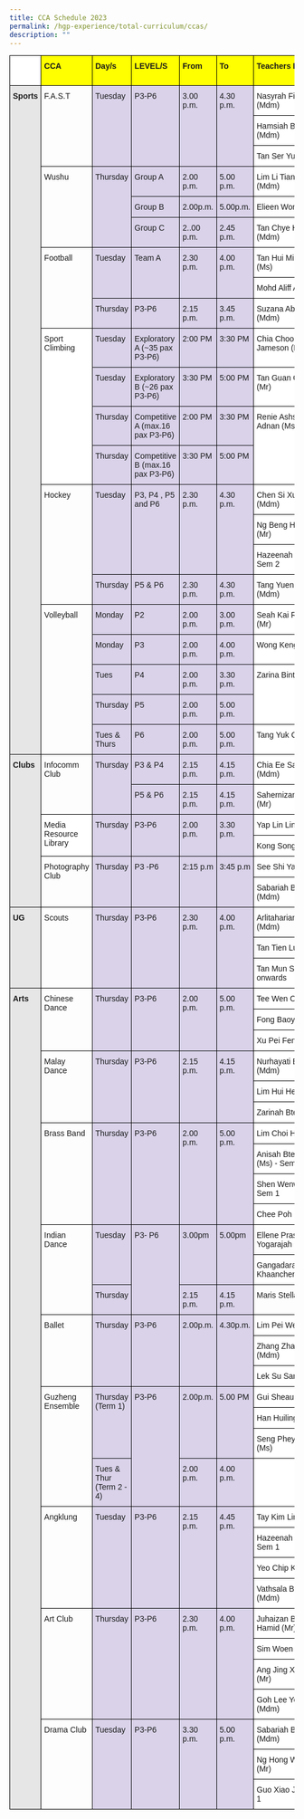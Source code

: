 ```yaml
---
title: CCA Schedule 2023
permalink: /hgp-experience/total-curriculum/ccas/
description: ""
---
```

<style type="text/css">
.tg  {border-collapse:collapse;border-spacing:0;margin:0px auto;}
.tg td{border-color:black;border-style:solid;border-width:1px;font-family:Arial, sans-serif;font-size:14px;
  overflow:hidden;padding:10px 5px;word-break:normal;}
.tg th{border-color:black;border-style:solid;border-width:1px;font-family:Arial, sans-serif;font-size:14px;
  font-weight:normal;overflow:hidden;padding:10px 5px;word-break:normal;}
.tg .tg-nj25{background-color:#D9D2E9;text-align:left;vertical-align:top}
.tg .tg-f62g{background-color:#D8D8D8;text-align:left;vertical-align:top}
.tg .tg-ktyi{background-color:#FFF;text-align:left;vertical-align:top}
.tg .tg-aiub{background-color:#FF0;font-weight:bold;text-align:left;vertical-align:top}
.tg .tg-bcfl{background-color:#E7E6E6;font-weight:bold;text-align:left;vertical-align:top}
.tg .tg-0lax{text-align:left;vertical-align:top}
</style>
<table class="tg">
<thead>
  <tr>
    <th class="tg-ktyi" rowspan="2"></th>
    <th class="tg-aiub" rowspan="2">CCA</th>
    <th class="tg-aiub" rowspan="2">Day/s</th>
    <th class="tg-aiub" rowspan="2">LEVEL/S</th>
    <th class="tg-aiub" rowspan="2">From</th>
    <th class="tg-aiub" rowspan="2">To</th>
    <th class="tg-aiub" rowspan="2">Teachers IC</th>
    <th class="tg-aiub" rowspan="2">Tuesday <br>Venue</th>
    <th class="tg-aiub" rowspan="2">Thursday<br>Venue</th>
  </tr>
  <tr>
  </tr>
</thead>
<tbody>
  <tr>
    <td class="tg-bcfl" rowspan="22">Sports</td>
    <td class="tg-0lax" rowspan="3">F.A.S.T</td>
    <td class="tg-nj25" rowspan="3">Tuesday</td>
    <td class="tg-nj25" rowspan="3">P3-P6</td>
    <td class="tg-nj25" rowspan="3">3.00 p.m.</td>
    <td class="tg-nj25" rowspan="3">4.30 p.m.</td>
    <td class="tg-ktyi"><span style="background-color:#FFF">Nasyrah Fitriawaty (Mdm) </span></td>
    <td class="tg-0lax" rowspan="3">Hall</td>
    <td class="tg-f62g" rowspan="3"></td>
  </tr>
  <tr>
    <td class="tg-ktyi"><span style="background-color:#FFF">Hamsiah Bte Ahmad (Mdm)</span></td>
  </tr>
  <tr>
    <td class="tg-ktyi"><span style="background-color:#FFF">Tan Ser Yunn, Kevin (Mr)</span></td>
  </tr>
  <tr>
    <td class="tg-0lax" rowspan="3">Wushu</td>
    <td class="tg-nj25" rowspan="3">Thursday</td>
    <td class="tg-nj25"><span style="background-color:#D9D2E9">Group A</span></td>
    <td class="tg-nj25"><span style="background-color:#D9D2E9">2.00 p.m.</span></td>
    <td class="tg-nj25"><span style="background-color:#D9D2E9">5.00 p.m.</span></td>
    <td class="tg-ktyi"><span style="background-color:#FFF">Lim Li Tiang, Lena (Mdm)</span></td>
    <td class="tg-f62g" rowspan="3"></td>
    <td class="tg-0lax" rowspan="3">Hall</td>
  </tr>
  <tr>
    <td class="tg-nj25"><span style="background-color:#D9D2E9">Group B</span></td>
    <td class="tg-nj25"><span style="background-color:#D9D2E9">2.00p.m.</span></td>
    <td class="tg-nj25"><span style="background-color:#D9D2E9">5.00p.m.</span></td>
    <td class="tg-0lax">Elieen Wong Yi Ling</td>
  </tr>
  <tr>
    <td class="tg-nj25"><span style="background-color:#D9D2E9">Group C</span></td>
    <td class="tg-nj25"><span style="background-color:#D9D2E9">2..00 p.m.</span></td>
    <td class="tg-nj25"><span style="background-color:#D9D2E9">2.45 p.m.</span></td>
    <td class="tg-ktyi"><span style="background-color:#FFF">Tan Chye Hee, Cindy (Mdm)</span></td>
  </tr>
  <tr>
    <td class="tg-0lax" rowspan="3">Football</td>
    <td class="tg-nj25" rowspan="2">Tuesday</td>
    <td class="tg-nj25" rowspan="2">Team A</td>
    <td class="tg-nj25" rowspan="2">2.30 p.m.</td>
    <td class="tg-nj25" rowspan="2">4.00 p.m.</td>
    <td class="tg-ktyi"><span style="background-color:#FFF">Tan Hui Min, Celeste (Ms)</span></td>
    <td class="tg-0lax" rowspan="3">Parade Square <br>&amp; Field</td>
    <td class="tg-0lax" rowspan="3">Parade Square <br>&amp; Field</td>
  </tr>
  <tr>
    <td class="tg-ktyi"><span style="background-color:#FFF">Mohd Aliff Asraf (Mr)</span></td>
  </tr>
  <tr>
    <td class="tg-nj25"><span style="background-color:#D9D2E9">Thursday</span></td>
    <td class="tg-nj25"><span style="background-color:#D9D2E9">P3-P6 </span></td>
    <td class="tg-nj25"><span style="background-color:#D9D2E9">2.15 p.m.</span></td>
    <td class="tg-nj25"><span style="background-color:#D9D2E9">3.45 p.m.</span></td>
    <td class="tg-ktyi"><span style="background-color:#FFF">Suzana Abdul Rahim (Mdm)</span></td>
  </tr>
  <tr>
    <td class="tg-ktyi" rowspan="4">Sport Climbing</td>
    <td class="tg-nj25"><span style="background-color:#D9D2E9">Tuesday</span></td>
    <td class="tg-nj25"><span style="background-color:#D9D2E9">Exploratory A (~35 pax P3-P6)</span></td>
    <td class="tg-nj25"><span style="background-color:#D9D2E9">2:00 PM</span></td>
    <td class="tg-nj25"><span style="background-color:#D9D2E9">3:30 PM</span></td>
    <td class="tg-ktyi"><span style="background-color:#FFF">Chia Choong Kit Jameson (Mr</span></td>
    <td class="tg-0lax" rowspan="4">Indoor Rockwall</td>
    <td class="tg-0lax" rowspan="4">Indoor Rockwall</td>
  </tr>
  <tr>
    <td class="tg-nj25"><span style="background-color:#D9D2E9">Tuesday</span></td>
    <td class="tg-nj25"><span style="background-color:#D9D2E9">Exploratory B (~26 pax P3-P6)</span></td>
    <td class="tg-nj25"><span style="background-color:#D9D2E9">3:30 PM</span></td>
    <td class="tg-nj25"><span style="background-color:#D9D2E9">5:00 PM</span></td>
    <td class="tg-ktyi"><span style="background-color:#FFF">Tan Guan Chin, Alvin (Mr)</span></td>
  </tr>
  <tr>
    <td class="tg-nj25"><span style="background-color:#D9D2E9">Thursday</span></td>
    <td class="tg-nj25"><span style="background-color:#D9D2E9">Competitive A (max.16 pax P3-P6)</span></td>
    <td class="tg-nj25"><span style="background-color:#D9D2E9">2:00 PM</span></td>
    <td class="tg-nj25"><span style="background-color:#D9D2E9">3:30 PM</span></td>
    <td class="tg-ktyi" rowspan="2">Renie Ashsyakirin Binte Adnan (Ms)</td>
  </tr>
  <tr>
    <td class="tg-nj25"><span style="background-color:#D9D2E9">Thursday</span></td>
    <td class="tg-nj25"><span style="background-color:#D9D2E9">Competitive B (max.16 pax P3-P6)</span></td>
    <td class="tg-nj25"><span style="background-color:#D9D2E9">3:30 PM</span></td>
    <td class="tg-nj25"><span style="background-color:#D9D2E9">5:00 PM</span></td>
  </tr>
  <tr>
    <td class="tg-0lax" rowspan="4">Hockey</td>
    <td class="tg-nj25" rowspan="3">Tuesday</td>
    <td class="tg-nj25" rowspan="3">P3, P4 , P5 and P6</td>
    <td class="tg-nj25" rowspan="3">2.30 p.m.<br> </td>
    <td class="tg-nj25" rowspan="3">4.30 p.m.<br></td>
    <td class="tg-ktyi"><span style="background-color:#FFF">Chen Si Xuan, Serene (Mdm)</span></td>
    <td class="tg-0lax" rowspan="4">Lower ISH </td>
    <td class="tg-0lax" rowspan="4">Lower ISH </td>
  </tr>
  <tr>
    <td class="tg-ktyi"><span style="background-color:#FFF">Ng Beng Hong, Eythan (Mr)</span></td>
  </tr>
  <tr>
    <td class="tg-ktyi"><span style="background-color:#FFF">Hazeenah Bee (Mdm) - Sem 2</span></td>
  </tr>
  <tr>
    <td class="tg-nj25"><span style="background-color:#D9D2E9">Thursday</span></td>
    <td class="tg-nj25"><span style="background-color:#D9D2E9">P5 &amp; P6</span></td>
    <td class="tg-nj25"><span style="background-color:#D9D2E9">2.30 p.m.</span></td>
    <td class="tg-nj25"><span style="background-color:#D9D2E9">4.30 p.m.</span></td>
    <td class="tg-0lax">Tang Yuen Peng Angela (Mdm)</td>
  </tr>
  <tr>
    <td class="tg-0lax" rowspan="5">Volleyball</td>
    <td class="tg-nj25"><span style="background-color:#D9D2E9">Monday</span></td>
    <td class="tg-nj25"><span style="background-color:#D9D2E9">P2</span></td>
    <td class="tg-nj25"><span style="background-color:#D9D2E9">2.00 p.m.</span></td>
    <td class="tg-nj25"><span style="background-color:#D9D2E9">3.00 p.m.</span></td>
    <td class="tg-ktyi"><span style="background-color:#FFF">Seah Kai Ren, Harold (Mr)</span></td>
    <td class="tg-0lax" rowspan="5">Upper ISH</td>
    <td class="tg-0lax" rowspan="5">Upper ISH</td>
  </tr>
  <tr>
    <td class="tg-nj25"><span style="background-color:#D9D2E9">Monday</span></td>
    <td class="tg-nj25"><span style="background-color:#D9D2E9">P3</span></td>
    <td class="tg-nj25"><span style="background-color:#D9D2E9">2.00 p.m.</span></td>
    <td class="tg-nj25"><span style="background-color:#D9D2E9">4.00 p.m.</span></td>
    <td class="tg-ktyi"><span style="background-color:#FFF">Wong Keng (Mr)</span></td>
  </tr>
  <tr>
    <td class="tg-nj25"><span style="background-color:#D9D2E9">Tues</span></td>
    <td class="tg-nj25"><span style="background-color:#D9D2E9">P4</span></td>
    <td class="tg-nj25"><span style="background-color:#D9D2E9">2.00 p.m.</span></td>
    <td class="tg-nj25"><span style="background-color:#D9D2E9">3.30 p.m.</span></td>
    <td class="tg-ktyi" rowspan="2">Zarina Binte Sidik (Ms)</td>
  </tr>
  <tr>
    <td class="tg-nj25"><span style="background-color:#D9D2E9">Thursday</span></td>
    <td class="tg-nj25"><span style="background-color:#D9D2E9">P5</span></td>
    <td class="tg-nj25"><span style="background-color:#D9D2E9">2.00 p.m.</span></td>
    <td class="tg-nj25"><span style="background-color:#D9D2E9">5.00 p.m.</span></td>
  </tr>
  <tr>
    <td class="tg-nj25"><span style="background-color:#D9D2E9">Tues &amp; Thurs</span></td>
    <td class="tg-nj25"><span style="background-color:#D9D2E9">P6</span></td>
    <td class="tg-nj25"><span style="background-color:#D9D2E9">2.00 p.m.</span></td>
    <td class="tg-nj25"><span style="background-color:#D9D2E9">5.00 p.m.</span></td>
    <td class="tg-ktyi"><span style="background-color:#FFF">Tang Yuk Ching (Ms)</span></td>
  </tr>
  <tr>
    <td class="tg-bcfl" rowspan="7">Clubs</td>
    <td class="tg-0lax" rowspan="3">Infocomm Club</td>
    <td class="tg-nj25" rowspan="3">Thursday</td>
    <td class="tg-nj25"><span style="background-color:#D9D2E9">P3 &amp; P4</span></td>
    <td class="tg-nj25"><span style="background-color:#D9D2E9">2.15 p.m.</span></td>
    <td class="tg-nj25"><span style="background-color:#D9D2E9">4.15 p.m.</span></td>
    <td class="tg-ktyi"><span style="background-color:#FFF">Chia Ee San, Serene (Mdm)</span></td>
    <td class="tg-f62g"></td>
    <td class="tg-0lax">Comp Lab 3</td>
  </tr>
  <tr>
    <td class="tg-nj25" rowspan="2">P5 &amp; P6</td>
    <td class="tg-nj25" rowspan="2">2.15 p.m.</td>
    <td class="tg-nj25" rowspan="2">4.15 p.m.</td>
    <td class="tg-ktyi" rowspan="2">Sahernizam Bin Limat (Mr)</td>
    <td class="tg-f62g" rowspan="2"></td>
    <td class="tg-0lax" rowspan="2">Comp Lab 3</td>
  </tr>
  <tr>
  </tr>
  <tr>
    <td class="tg-ktyi" rowspan="2">Media Resource Library</td>
    <td class="tg-nj25" rowspan="2">Thursday</td>
    <td class="tg-nj25" rowspan="2">P3-P6</td>
    <td class="tg-nj25" rowspan="2">2.00 p.m.</td>
    <td class="tg-nj25" rowspan="2">3.30 p.m.</td>
    <td class="tg-ktyi"><span style="background-color:#FFF">Yap Lin Lin (Mdm)</span></td>
    <td class="tg-f62g" rowspan="2"></td>
    <td class="tg-0lax" rowspan="2">Library</td>
  </tr>
  <tr>
    <td class="tg-ktyi"><span style="background-color:#FFF">Kong Song Yin (Mdm)</span></td>
  </tr>
  <tr>
    <td class="tg-0lax" rowspan="2">Photography Club</td>
    <td class="tg-nj25" rowspan="2">Thursday</td>
    <td class="tg-nj25" rowspan="2">P3 -P6</td>
    <td class="tg-nj25" rowspan="2">2:15 p.m</td>
    <td class="tg-nj25" rowspan="2">3:45 p.m</td>
    <td class="tg-ktyi"><span style="background-color:#FFF">See Shi Yau (Mr)</span></td>
    <td class="tg-f62g" rowspan="2"></td>
    <td class="tg-0lax" rowspan="2">Comp Lab 1</td>
  </tr>
  <tr>
    <td class="tg-ktyi"><span style="background-color:#FFF">Sabariah Bte Ismail (Mdm)</span><br></td>
  </tr>
  <tr>
    <td class="tg-bcfl" rowspan="3">UG</td>
    <td class="tg-0lax" rowspan="3">Scouts</td>
    <td class="tg-nj25" rowspan="3">Thursday</td>
    <td class="tg-nj25" rowspan="3">P3-P6</td>
    <td class="tg-nj25" rowspan="3">2.30 p.m.</td>
    <td class="tg-nj25" rowspan="3">4.00 p.m.</td>
    <td class="tg-0lax">Arlitaharianty Sayrol (Mdm)</td>
    <td class="tg-f62g" rowspan="3"></td>
    <td class="tg-0lax" rowspan="3">Beside Cherish Room<br>Ideaz Room</td>
  </tr>
  <tr>
    <td class="tg-0lax">Tan Tien Lung (Mr)</td>
  </tr>
  <tr>
    <td class="tg-ktyi"><span style="background-color:#FFF">Tan Mun Sing - Term 2 onwards</span></td>
  </tr>
  <tr>
    <td class="tg-bcfl" rowspan="31">Arts</td>
    <td class="tg-0lax" rowspan="3">Chinese Dance</td>
    <td class="tg-nj25" rowspan="3">Thursday</td>
    <td class="tg-nj25" rowspan="3">P3-P6</td>
    <td class="tg-nj25" rowspan="3">2.00 p.m.</td>
    <td class="tg-nj25" rowspan="3">5.00 p.m.</td>
    <td class="tg-ktyi"><span style="background-color:#FFF">Tee Wen Chi (Mdm)</span></td>
    <td class="tg-f62g" rowspan="3"></td>
    <td class="tg-0lax" rowspan="3">Pal Room 1</td>
  </tr>
  <tr>
    <td class="tg-ktyi"><span style="background-color:#FFF">Fong Baoyu (Ms)</span></td>
  </tr>
  <tr>
    <td class="tg-ktyi"><span style="background-color:#FFF">Xu Pei Fen (Mdm)</span></td>
  </tr>
  <tr>
    <td class="tg-0lax" rowspan="3">Malay Dance</td>
    <td class="tg-nj25" rowspan="3">Thursday</td>
    <td class="tg-nj25" rowspan="3">P3-P6</td>
    <td class="tg-nj25" rowspan="3">2.15 p.m.</td>
    <td class="tg-nj25" rowspan="3">4.15 p.m.</td>
    <td class="tg-ktyi"><span style="background-color:#FFF">Nurhayati Binte Rosli (Mdm)</span></td>
    <td class="tg-f62g" rowspan="3"></td>
    <td class="tg-0lax" rowspan="3">Dance Room</td>
  </tr>
  <tr>
    <td class="tg-ktyi"><span style="background-color:#FFF">Lim Hui Heng , Ivy (Ms)</span></td>
  </tr>
  <tr>
    <td class="tg-ktyi"><span style="background-color:#FFF">Zarinah Bte Ali (Ms)</span></td>
  </tr>
  <tr>
    <td class="tg-0lax" rowspan="4">Brass Band</td>
    <td class="tg-nj25" rowspan="4">Thursday</td>
    <td class="tg-nj25" rowspan="4">P3-P6</td>
    <td class="tg-nj25" rowspan="4">2.00 p.m.</td>
    <td class="tg-nj25" rowspan="4">5.00 p.m.</td>
    <td class="tg-ktyi"><span style="background-color:#FFF">Lim Choi Hwee (Mdm)</span></td>
    <td class="tg-f62g" rowspan="4"></td>
    <td class="tg-0lax" rowspan="4">Theatrette </td>
  </tr>
  <tr>
    <td class="tg-ktyi"><span style="background-color:#FFF">Anisah Bte Abdul Khalid (Ms) - Sem 1</span></td>
  </tr>
  <tr>
    <td class="tg-ktyi"><span style="background-color:#FFF">Shen Wenwen (Mdm) - Sem 1</span></td>
  </tr>
  <tr>
    <td class="tg-ktyi"><span style="background-color:#FFF">Chee Poh Lai</span></td>
  </tr>
  <tr>
    <td class="tg-0lax" rowspan="3">Indian Dance</td>
    <td class="tg-nj25" rowspan="2">Tuesday </td>
    <td class="tg-nj25" rowspan="3">P3- P6</td>
    <td class="tg-nj25" rowspan="2">3.00pm </td>
    <td class="tg-nj25" rowspan="2">5.00pm </td>
    <td class="tg-0lax">Ellene Prashanti D/O T Yogarajah (Mrs)</td>
    <td class="tg-f62g" rowspan="3"></td>
    <td class="tg-0lax" rowspan="3">SFE Room</td>
  </tr>
  <tr>
    <td class="tg-ktyi"><span style="background-color:#FFF">Gangadaran Khaanchennah (Mrs)</span></td>
  </tr>
  <tr>
    <td class="tg-nj25"><span style="background-color:#D9D2E9">Thursday</span></td>
    <td class="tg-nj25"><span style="background-color:#D9D2E9">2.15 p.m.</span></td>
    <td class="tg-nj25"><span style="background-color:#D9D2E9">4.15 p.m.</span></td>
    <td class="tg-0lax">Maris Stella Felix (Ms)</td>
  </tr>
  <tr>
    <td class="tg-0lax" rowspan="3">Ballet</td>
    <td class="tg-nj25" rowspan="3">Thursday</td>
    <td class="tg-nj25" rowspan="3">P3-P6</td>
    <td class="tg-nj25" rowspan="3">2.00p.m. </td>
    <td class="tg-nj25" rowspan="3">4.30p.m.</td>
    <td class="tg-ktyi"><span style="background-color:#FFF">Lim Pei Wen (Mdm)</span></td>
    <td class="tg-f62g" rowspan="3"></td>
    <td class="tg-0lax" rowspan="3">Pal Room 2</td>
  </tr>
  <tr>
    <td class="tg-ktyi"><span style="background-color:#FFF">Zhang Zhaoling (Mdm)&nbsp;&nbsp;&nbsp;&nbsp;&nbsp;&nbsp;&nbsp;&nbsp;&nbsp;&nbsp;&nbsp;&nbsp;&nbsp;&nbsp;&nbsp;&nbsp;&nbsp;&nbsp;&nbsp;&nbsp;&nbsp;&nbsp;&nbsp;&nbsp;&nbsp;&nbsp;&nbsp;&nbsp;&nbsp;&nbsp;</span></td>
  </tr>
  <tr>
    <td class="tg-ktyi"><span style="background-color:#FFF">Lek Su San (Mdm)</span><br></td>
  </tr>
  <tr>
    <td class="tg-0lax" rowspan="4">Guzheng Ensemble</td>
    <td class="tg-nj25" rowspan="3">Thursday (Term 1)</td>
    <td class="tg-nj25" rowspan="4">P3-P6</td>
    <td class="tg-nj25" rowspan="3">2.00p.m.</td>
    <td class="tg-nj25" rowspan="3">5.00 PM</td>
    <td class="tg-ktyi"><span style="background-color:#FFF">Gui Sheau Li (Mdm)</span></td>
    <td class="tg-f62g" rowspan="3"></td>
    <td class="tg-0lax" rowspan="3">Music Room 1 &amp; 2</td>
  </tr>
  <tr>
    <td class="tg-ktyi"><span style="background-color:#FFF">Han Huiling (Mdm)</span></td>
  </tr>
  <tr>
    <td class="tg-ktyi"><span style="background-color:#FFF">Seng Phey Huang, Chyrl (Ms)</span></td>
  </tr>
  <tr>
    <td class="tg-nj25"><span style="background-color:#D9D2E9">Tues &amp; Thur (Term 2 - 4)</span></td>
    <td class="tg-nj25"><span style="background-color:#D9D2E9">2.00 p.m.</span></td>
    <td class="tg-nj25"><span style="background-color:#D9D2E9">4.00 p.m.</span></td>
    <td class="tg-ktyi"></td>
    <td class="tg-f62g"></td>
    <td class="tg-0lax"></td>
  </tr>
  <tr>
    <td class="tg-0lax" rowspan="4">Angklung</td>
    <td class="tg-nj25" rowspan="4">Tuesday </td>
    <td class="tg-nj25" rowspan="4">P3-P6</td>
    <td class="tg-nj25" rowspan="4">2.15 p.m. </td>
    <td class="tg-nj25" rowspan="4">4.45 p.m. </td>
    <td class="tg-ktyi"><span style="background-color:#FFF">Tay Kim Ling (Miss)</span></td>
    <td class="tg-0lax" rowspan="4">Angklung Room</td>
    <td class="tg-f62g" rowspan="4"></td>
  </tr>
  <tr>
    <td class="tg-ktyi"><span style="background-color:#FFF">Hazeenah Bee (Mdm) - Sem 1</span></td>
  </tr>
  <tr>
    <td class="tg-ktyi"><span style="background-color:#FFF">Yeo Chip Kheong (Mr)</span></td>
  </tr>
  <tr>
    <td class="tg-ktyi"><span style="background-color:#FFF">Vathsala Balakrishnan (Mdm)&nbsp;&nbsp;&nbsp;</span></td>
  </tr>
  <tr>
    <td class="tg-0lax" rowspan="4">Art Club</td>
    <td class="tg-nj25" rowspan="4">Thursday</td>
    <td class="tg-nj25" rowspan="4">P3-P6</td>
    <td class="tg-nj25" rowspan="4">2.30 p.m.</td>
    <td class="tg-nj25" rowspan="4">4.00 p.m.</td>
    <td class="tg-ktyi"><span style="background-color:#FFF">Juhaizan Bin Abdul Hamid (Mr)</span></td>
    <td class="tg-f62g" rowspan="4"></td>
    <td class="tg-0lax" rowspan="4">Art Room 1, 2 <br>and 3</td>
  </tr>
  <tr>
    <td class="tg-ktyi"><span style="background-color:#FFF">Sim Woen Ting (Mdm)</span></td>
  </tr>
  <tr>
    <td class="tg-ktyi"><span style="background-color:#FFF">Ang Jing Xuan, Xavier (Mr)</span></td>
  </tr>
  <tr>
    <td class="tg-ktyi"><span style="background-color:#FFF">Goh Lee Yen, Pauline (Mdm)</span></td>
  </tr>
  <tr>
    <td class="tg-0lax" rowspan="3">Drama Club</td>
    <td class="tg-nj25" rowspan="3">Tuesday</td>
    <td class="tg-nj25" rowspan="3">P3-P6</td>
    <td class="tg-nj25" rowspan="3">3.30 p.m.</td>
    <td class="tg-nj25" rowspan="3">5.00 p.m.</td>
    <td class="tg-ktyi"><span style="background-color:#FFF">Sabariah Bte Kassim (Mdm)</span></td>
    <td class="tg-0lax" rowspan="3">PAL Room 1</td>
    <td class="tg-f62g" rowspan="3"></td>
  </tr>
  <tr>
    <td class="tg-ktyi"><span style="background-color:#FFF">Ng Hong Wah Desmond (Mr)</span></td>
  </tr>
  <tr>
    <td class="tg-ktyi"><span style="background-color:#FFF">Guo Xiao Jin (Ms) - Sem 1</span></td>
  </tr>
</tbody>
</table>